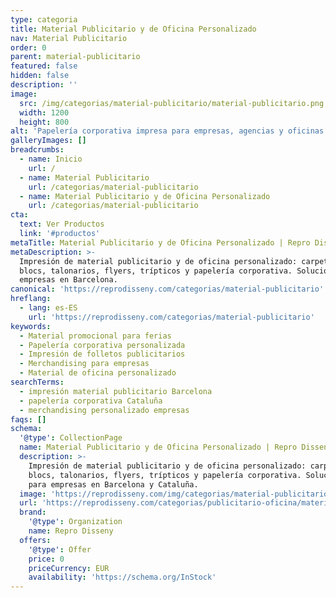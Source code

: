 ```yaml
---
type: categoria
title: Material Publicitario y de Oficina Personalizado
nav: Material Publicitario
order: 0
parent: material-publicitario
featured: false
hidden: false
description: ''
image:
  src: /img/categorias/material-publicitario/material-publicitario.png
  width: 1200
  height: 800
alt: 'Papelería corporativa impresa para empresas, agencias y oficinas en Barcelona'
galleryImages: []
breadcrumbs:
  - name: Inicio
    url: /
  - name: Material Publicitario
    url: /categorias/material-publicitario
  - name: Material Publicitario y de Oficina Personalizado
    url: /categorias/material-publicitario
cta:
  text: Ver Productos
  link: '#productos'
metaTitle: Material Publicitario y de Oficina Personalizado | Repro Disseny
metaDescription: >-
  Impresión de material publicitario y de oficina personalizado: carpetas,
  blocs, talonarios, flyers, trípticos y papelería corporativa. Soluciones para
  empresas en Barcelona.
canonical: 'https://reprodisseny.com/categorias/material-publicitario'
hreflang:
  - lang: es-ES
    url: 'https://reprodisseny.com/categorias/material-publicitario'
keywords:
  - Material promocional para ferias
  - Papelería corporativa personalizada
  - Impresión de folletos publicitarios
  - Merchandising para empresas
  - Material de oficina personalizado
searchTerms:
  - impresión material publicitario Barcelona
  - papelería corporativa Cataluña
  - merchandising personalizado empresas
faqs: []
schema:
  '@type': CollectionPage
  name: Material Publicitario y de Oficina Personalizado | Repro Disseny
  description: >-
    Impresión de material publicitario y de oficina personalizado: carpetas,
    blocs, talonarios, flyers, trípticos y papelería corporativa. Soluciones
    para empresas en Barcelona y Cataluña.
  image: 'https://reprodisseny.com/img/categorias/material-publicitario/material-publicitario.png'
  url: 'https://reprodisseny.com/categorias/publicitario-oficina/material-publicidad'
  brand:
    '@type': Organization
    name: Repro Disseny
  offers:
    '@type': Offer
    price: 0
    priceCurrency: EUR
    availability: 'https://schema.org/InStock'
---
```



